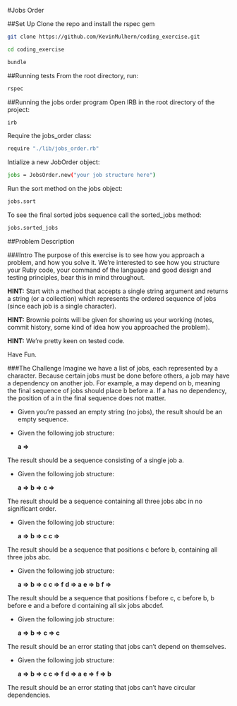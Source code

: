 #Jobs Order


##Set Up
Clone the repo and install the rspec gem
```bash
git clone https://github.com/KevinMulhern/coding_exercise.git
```
```bash
cd coding_exercise
```
```bash
bundle
```

##Running tests
From the root directory, run:
```bash
rspec
```

##Running the jobs order program
Open IRB in the root directory of the project:
```bash
irb
```
Require the jobs_order class:
```bash
require "./lib/jobs_order.rb"
```
Intialize a new JobOrder object:
```bash
jobs = JobsOrder.new("your job structure here")
```
Run the sort method on the jobs object:
```bash
jobs.sort
```
To see the final sorted jobs sequence call the sorted_jobs method:
```bash
jobs.sorted_jobs
```



##Problem Description

###Intro
The purpose of this exercise is to see how you approach a problem, and how you solve it. We’re interested to see how you structure your Ruby code, your command of the language and good design and testing principles, bear this in mind throughout.

**HINT:** Start with a method that accepts a single string argument and returns a string (or a collection) which represents the ordered sequence of jobs (since each job is a single character).

**HINT:** Brownie points will be given for showing us your working (notes, commit history, some kind of idea how you approached the problem).

**HINT:** We’re pretty keen on tested code.

Have Fun.

###The Challenge
Imagine we have a list of jobs, each represented by a character. Because certain jobs must be done before others, a job may have a dependency on another job. For example, a may depend on b, meaning the final sequence of jobs should place b before a. If a has no dependency, the position of a in the final sequence does not matter.

+ Given you’re passed an empty string (no jobs), the result should be an empty sequence.

+ Given the following job structure:

   **a =>**

The result should be a sequence consisting of a single job a.

+ Given the following job structure:

   **a =>**
   **b =>**
   **c =>**

The result should be a sequence containing all three jobs abc in no significant order.

+ Given the following job structure:

   **a =>** 
   **b => c**
   **c =>**

The result should be a sequence that positions c before b, containing all three jobs abc.

+ Given the following job structure:

   **a =>**
   **b => c**
   **c => f**
   **d => a**
   **e => b**
   **f =>**

The result should be a sequence that positions f before c, c before b, b before e and a before d containing all six jobs abcdef.

+ Given the following job structure:

   **a =>**
   **b =>**
   **c => c**

The result should be an error stating that jobs can’t depend on themselves.

+ Given the following job structure:

   **a =>**
   **b => c**
   **c => f**
   **d => a**
   **e =>**
   **f => b**

The result should be an error stating that jobs can’t have circular dependencies.
